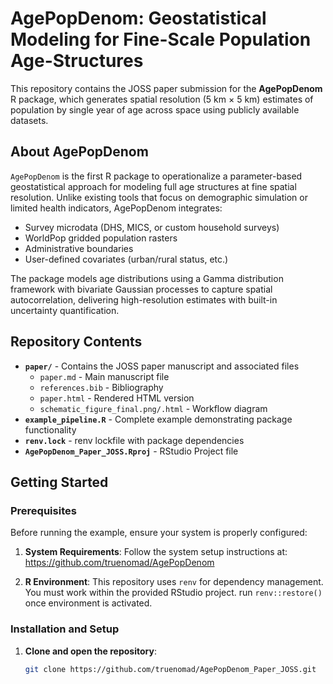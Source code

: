 # AgePopDenom: Geostatistical Modeling for Fine-Scale Population Age-Structures

<!-- [![JOSS Status](https://joss.theoj.org/papers/10.21105/joss.xxxxx/status.svg)](https://joss.theoj.org/papers/10.21105/joss.xxxxx) -->

This repository contains the JOSS paper submission for the **AgePopDenom** R package, which generates spatial resolution (5 km × 5 km) estimates of population by single year of age across space using publicly available datasets.

## About AgePopDenom

`AgePopDenom` is the first R package to operationalize a parameter-based geostatistical approach for modeling full age structures at fine spatial resolution. Unlike existing tools that focus on demographic simulation or limited health indicators, AgePopDenom integrates:

- Survey microdata (DHS, MICS, or custom household surveys)
- WorldPop gridded population rasters
- Administrative boundaries
- User-defined covariates (urban/rural status, etc.)

The package models age distributions using a Gamma distribution framework with bivariate Gaussian processes to capture spatial autocorrelation, delivering high-resolution estimates with built-in uncertainty quantification.

## Repository Contents

- **`paper/`** - Contains the JOSS paper manuscript and associated files
  - `paper.md` - Main manuscript file
  - `references.bib` - Bibliography
  - `paper.html` - Rendered HTML version
  - `schematic_figure_final.png/.html` - Workflow diagram
- **`example_pipeline.R`** - Complete example demonstrating package functionality
- **`renv.lock`** - renv lockfile with package dependencies
- **`AgePopDenom_Paper_JOSS.Rproj`** - RStudio Project file

## Getting Started

### Prerequisites

Before running the example, ensure your system is properly configured:

1. **System Requirements**: Follow the system setup instructions at: https://github.com/truenomad/AgePopDenom

2. **R Environment**: This repository uses `renv` for dependency management. You must work within the provided RStudio project. run `renv::restore()` once environment is activated.

### Installation and Setup

1. **Clone and open the repository**:
   ```bash
   git clone https://github.com/truenomad/AgePopDenom_Paper_JOSS.git
   ```
